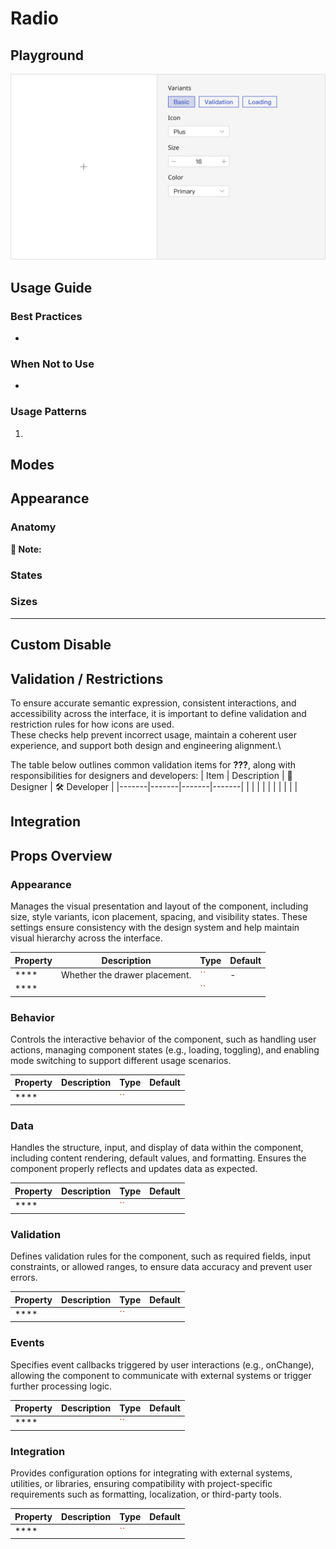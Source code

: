 # Radio




## Playground
![Image](../img/Icon-Playground.svg)



## Usage Guide


### Best Practices
-
    

### When Not to Use
-
    

### Usage Patterns
1. 
	




## Modes
### 



    
    


## Appearance
### Anatomy
    
    

**📌 Note:**  

        

### States
        

### Sizes


---



## Custom Disable
<!-- 控制使用者在什麼條件下不能使用 -->
    

## Validation / Restrictions
To ensure accurate semantic expression, consistent interactions, and accessibility across the interface, it is important to define validation and restriction rules for how icons are used.\
These checks help prevent incorrect usage, maintain a coherent user experience, and support both design and engineering alignment.\

The table below outlines common validation items for **???**, along with responsibilities for designers and developers:
| Item | Description | 🎨 Designer | 🛠️ Developer |
|-------|-------|-------|-------|
|  |  |  |  |
|  |  |  |  |

    
## Integration
<!-- 元件「如何與其他應用層、框架、資料結構或函式庫協同工作」的方式 = 怎麼接進系統 -->
### 



## Props Overview
<!-- Appearance 控制外型、Behavior 控制互動行為、Data 資料處理、Validation 驗證相關、Events 事件回呼、Integration 整合支援 --> 
### Appearance
Manages the visual presentation and layout of the component, including size, style variants, icon placement, spacing, and visibility states. These settings ensure consistency with the design system and help maintain visual hierarchy across the interface.

| Property | Description | Type | Default |
|-------|-------|-------|-------|
| **** | Whether the drawer placement. | <font color="#BD3B3B">``</font> | - |
| **** |  | <font color="#BD3B3B">``</font> |  |
        

### Behavior
Controls the interactive behavior of the component, such as handling user actions, managing component states (e.g., loading, toggling), and enabling mode switching to support different usage scenarios.
        
| Property | Description | Type | Default |
|-------|-------|-------|-------|
| **** |  | <font color="#BD3B3B">``</font> |  |

        
### Data
Handles the structure, input, and display of data within the component, including content rendering, default values, and formatting. Ensures the component properly reflects and updates data as expected.

| Property | Description | Type | Default |
|-------|-------|-------|-------|
| **** |  | <font color="#BD3B3B">``</font> |  |


### Validation
Defines validation rules for the component, such as required fields, input constraints, or allowed ranges, to ensure data accuracy and prevent user errors.

| Property | Description | Type | Default |
|-------|-------|-------|-------|
| **** |  | <font color="#BD3B3B">``</font> |  |


### Events
Specifies event callbacks triggered by user interactions (e.g., onChange), allowing the component to communicate with external systems or trigger further processing logic.

| Property | Description | Type | Default |
|-------|-------|-------|-------|
| **** |  | <font color="#BD3B3B">``</font> |  |


### Integration
Provides configuration options for integrating with external systems, utilities, or libraries, ensuring compatibility with project-specific requirements such as formatting, localization, or third-party tools.

| Property | Description | Type | Default |
|-------|-------|-------|-------|
| **** |  | <font color="#BD3B3B">``</font> |  |